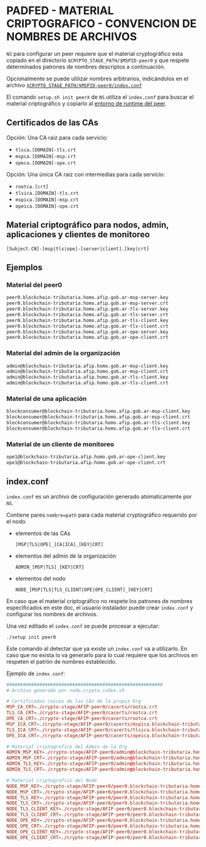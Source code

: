 # PADFED - MATERIAL CRIPTOGRAFICO - CONVENCION DE NOMBRES DE ARCHIVOS

`NS` para configurar un peer requiere que el material cryptográfico esta copiado en el directorio `$CRYPTO_STAGE_PATH/$MSPID-peer0` y que respete determinados patrones de nombres descriptos a continuación.

Opcionalmente se puede utilizar nombres arbitrarios, indicándolos en el archivo [`$CRYPTO_STAGE_PATH/$MSPID-peer0/index.conf`](#index.conf)

El comando `setup.sh init peerX` de `NS` utiliza el `index.conf` para buscar el material criptográfico y copiarlo al [entorno de runtime del peer](ENTORNO_DE_RUNTIME_DEL_PEER.md).

## Certificados de las CAs

Opción: Una CA raíz para cada servicio:

- `tlsca.[DOMAIN]-tls.crt`
- `mspca.[DOMAIN]-msp.crt`
- `opeca.[DOMAIN]-ope.crt`

Opción: Una única CA raiz con intermedias para cada servicio:

- `rootca.[crt]`
- `tlsica.[DOMAIN]-tls.crt`
- `mspica.[DOMAIN]-msp.crt`
- `opeica.[DOMAIN]-ope.crt`

## Material criptográfico para nodos, admin, aplicaciones y clientes de monitoreo

`[Subject.CN]-[msp|tls|ope]-[server|client].[key|crt]`

## Ejemplos

### Material del peer0

```txt
peer0.blockchain-tributaria.homo.afip.gob.ar-msp-server.key
peer0.blockchain-tributaria.homo.afip.gob.ar-msp-server.crt
peer0.blockchain-tributaria.homo.afip.gob.ar-tls-server.key
peer0.blockchain-tributaria.homo.afip.gob.ar-tls-server.crt
peer0.blockchain-tributaria.homo.afip.gob.ar-tls-client.key
peer0.blockchain-tributaria.homo.afip.gob.ar-tls-client.crt
peer0.blockchain-tributaria.homo.afip.gob.ar-ope-server.key
peer0.blockchain-tributaria.homo.afip.gob.ar-ope-client.crt
```

### Material del admin de la organización

```txt
admin@blockchain-tributaria.afip.homo.gob.ar-msp-client.key
admin@blockchain-tributaria.afip.homo.gob.ar-msp-client.crt
admin@blockchain-tributaria.afip.homo.gob.ar-tls-client.key
admin@blockchain-tributaria.afip.homo.gob.ar-tls-client.crt
```

### Material de una aplicación

```txt
blockconsumer@blockchain-tributaria.homo.afip.gob.ar-msp-client.key
blockconsumer@blockchain-tributaria.homo.afip.gob.ar-msp-client.crt
blockconsumer@blockchain-tributaria.homo.afip.gob.ar-tls-client.key
blockconsumer@blockchain-tributaria.homo.afip.gob.ar-tls-client.crt
```

### Material de un cliente de monitoreo

```txt
ope1@blockchain-tributaria.afip.homo.gob.ar-ope-client.key
ope1@blockchain-tributaria.afip.homo.gob.ar-ope-client.crt
```

## index.conf

`index.conf` es un archivo de configuración generado atomaticamente por `NS`.

Contiene pares `nombre=path` para cada material cryptográfico requerido por el nodo.

- elementos de las CAs

    `[MSP|TLS|OPE]_[CA|ICA]_[KEY|CRT]`

- elementos del admin de la organización

    `ADMIN_[MSP|TLS]_[KEY|CRT]`

- elementos del nodo

    `NODE_[MSP|TLS|TLS_CLIENT|OPE|OPE_CLIENT]_[KEY|CRT]`

En caso que el material criptográfico no respete los patrones de nombres especificados en este doc, el usuario instalador puede crear `index.conf` y configurar los nombres de archivos.

Una vez editado el `index.conf` se puede procesar a ejecutar:

    ./setup init peer0

Este comando al detectar que ya existe un `index.conf` va a utilizarlo. En caso que no exista lo va generarlo para lo cual requiere que los archivos en respeten el patrón de nombres establecido.

Ejemplo de `index.conf`:

```conf
#########################################################
# Archivo generado por node.crypto.index.sh

# Certificados raices de las CAs de la propia Org
MSP_CA_CRT=./crypto-stage/AFIP-peer0/cacerts/rootca.crt
TLS_CA_CRT=./crypto-stage/AFIP-peer0/cacerts/rootca.crt
OPE_CA_CRT=./crypto-stage/AFIP-peer0/cacerts/rootca.crt
MSP_ICA_CRT=./crypto-stage/AFIP-peer0/cacerts/mspica.blockchain-tributaria.homo.afip.gob.ar-msp.crt
TLS_ICA_CRT=./crypto-stage/AFIP-peer0/cacerts/tlsica.blockchain-tributaria.homo.afip.gob.ar-tls.crt
OPE_ICA_CRT=./crypto-stage/AFIP-peer0/cacerts/opeica.blockchain-tributaria.homo.afip.gob.ar-ope.crt

# Material criptografico del Admin de la Org
ADMIN_MSP_KEY=./crypto-stage/AFIP-peer0/admin@blockchain-tributaria.homo.afip.gob.ar-msp-client.key
ADMIN_MSP_CRT=./crypto-stage/AFIP-peer0/admin@blockchain-tributaria.homo.afip.gob.ar-msp-client.crt
ADMIN_TLS_KEY=./crypto-stage/AFIP-peer0/admin@blockchain-tributaria.homo.afip.gob.ar-tls-client.key
ADMIN_TLS_CRT=./crypto-stage/AFIP-peer0/admin@blockchain-tributaria.homo.afip.gob.ar-tls-client.crt

# Material criptografico del Node
NODE_MSP_KEY=./crypto-stage/AFIP-peer0/peer0.blockchain-tributaria.homo.afip.gob.ar-msp-server.key
NODE_MSP_CRT=./crypto-stage/AFIP-peer0/peer0.blockchain-tributaria.homo.afip.gob.ar-msp-server.crt
NODE_TLS_KEY=./crypto-stage/AFIP-peer0/peer0.blockchain-tributaria.homo.afip.gob.ar-tls-server.key
NODE_TLS_CRT=./crypto-stage/AFIP-peer0/peer0.blockchain-tributaria.homo.afip.gob.ar-tls-server.crt
NODE_TLS_CLIENT_KEY=./crypto-stage/AFIP-peer0/peer0.blockchain-tributaria.homo.afip.gob.ar-tls-client.key
NODE_TLS_CLIENT_CRT=./crypto-stage/AFIP-peer0/peer0.blockchain-tributaria.homo.afip.gob.ar-tls-client.crt
NODE_OPE_KEY=./crypto-stage/AFIP-peer0/peer0.blockchain-tributaria.homo.afip.gob.ar-ope-server.key
NODE_OPE_CRT=./crypto-stage/AFIP-peer0/peer0.blockchain-tributaria.homo.afip.gob.ar-ope-server.crt
NODE_OPE_CLIENT_KEY=./crypto-stage/AFIP-peer0/peer0.blockchain-tributaria.homo.afip.gob.ar-ope-client.key
NODE_OPE_CLIENT_CRT=./crypto-stage/AFIP-peer0/peer0.blockchain-tributaria.homo.afip.gob.ar-ope-client.crt
```
